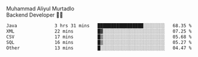 Muhammad Aliyul Murtadlo
<br>
Backend Developer 👨‍💻
<br>
<!--START_SECTION:waka-->

```txt
Java              3 hrs 31 mins   █████████████████░░░░░░░░   68.35 %
XML               22 mins         █▓░░░░░░░░░░░░░░░░░░░░░░░   07.25 %
CSV               17 mins         █▒░░░░░░░░░░░░░░░░░░░░░░░   05.68 %
SQL               16 mins         █▒░░░░░░░░░░░░░░░░░░░░░░░   05.27 %
Other             13 mins         █░░░░░░░░░░░░░░░░░░░░░░░░   04.47 %
```

<!--END_SECTION:waka-->
